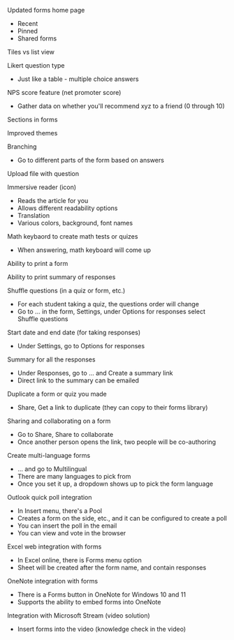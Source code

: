 Updated forms home page
- Recent
- Pinned
- Shared forms

Tiles vs list view

Likert question type
- Just like a table - multiple choice answers

NPS score feature (net promoter score)
- Gather data on whether you'll recommend xyz to a friend (0 through 10)

Sections in forms

Improved themes

Branching
- Go to different parts of the form based on answers

Upload file with question

Immersive reader (icon)
- Reads the article for you
- Allows different readability options
- Translation
- Various colors, background, font names

Math keybaord to create math tests or quizes
- When answering, math keyboard will come up

Ability to print a form

Ability to print summary of responses

Shuffle questions (in a quiz or form, etc.)
- For each student taking a quiz, the questions order will change
- Go to ... in the form, Settings, under Options for responses select Shuffle questions

Start date and end date (for taking responses)
- Under Settings, go to Options for responses

Summary for all the responses
- Under Responses, go to ... and Create a summary link
- Direct link to the summary can be emailed

Duplicate a form or quiz you made
- Share, Get a link to duplicate (they can copy to their forms library)
 
Sharing and collaborating on a form
- Go to Share, Share to collaborate
- Once another person opens the link, two people will be co-authoring

Create multi-language forms
- ... and go to Multilingual
- There are many languages to pick from
- Once you set it up, a dropdown shows up to pick the form language

Outlook quick poll integration
- In Insert menu, there's a Pool 
- Creates a form on the side, etc., and it can be configured to create a poll
- You can insert the poll in the email
- You can view and vote in the browser

Excel web integration with forms
- In Excel online, there is Forms menu option
- Sheet will be created after the form name, and contain responses

OneNote integration with forms
- There is a Forms button in OneNote for Windows 10 and 11
- Supports the ability to embed forms into OneNote

Integration with Microsoft Stream (video solution)
- Insert forms into the video (knowledge check in the video)



















